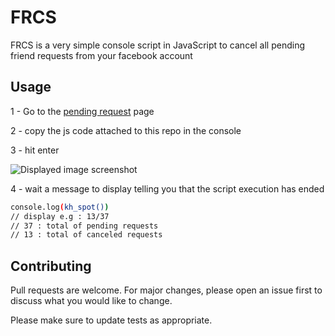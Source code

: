 # FRCS

FRCS is a very simple console script in JavaScript to cancel all pending friend requests from your facebook account

## Usage

1 - Go to the [pending request](https://web.facebook.com/friends/requests/?fcref=jwl&outgoing=1) page

2 - copy the js code attached to this repo in the console 

3 - hit enter

![Displayed image screenshot](https://ibb.co/PNGZWDb)

4 - wait a message to display telling you that the script execution has ended

```bash
console.log(kh_spot())
// display e.g : 13/37 
// 37 : total of pending requests
// 13 : total of canceled requests 
```

## Contributing
Pull requests are welcome. For major changes, please open an issue first to discuss what you would like to change.

Please make sure to update tests as appropriate.
 
